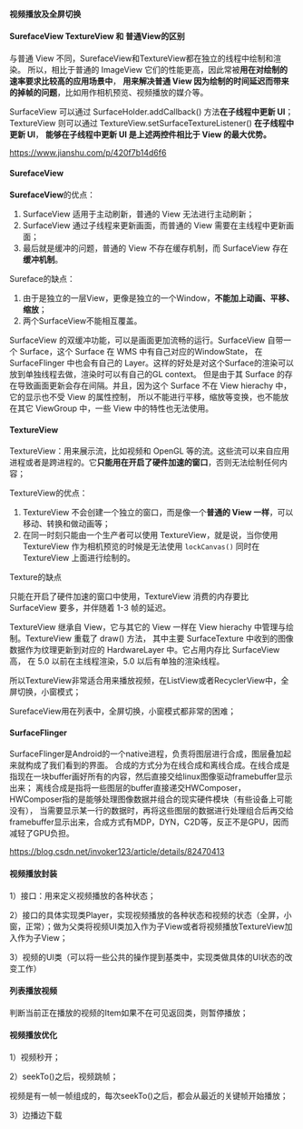 

#### 视频播放及全屏切换

#### SurefaceView  TextureView 和 普通View的区别

与普通 View 不同，SurefaceView和TextureView都在独立的线程中绘制和渲染。
所以，相比于普通的 ImageView 它们的性能更高，因此常被**用在对绘制的速率要求比较高的应用场景中**，
**用来解决普通 View 因为绘制的时间延迟而带来的掉帧的问题**，比如用作相机预览、视频播放的媒介等。



SurfaceView 可以通过 SurfaceHolder.addCallback() 方法**在子线程中更新 UI**；
TextureView 则可以通过 TextureView.setSurfaceTextureListener() **在子线程中更新 UI**，
**能够在子线程中更新 UI 是上述两控件相比于 View 的最大优势。**

<https://www.jianshu.com/p/420f7b14d6f6>



#### SurefaceView 

**SurefaceView**的优点：

1. SurfaceView 适用于主动刷新，普通的 View 无法进行主动刷新；
2. SurfaceView 通过子线程来更新画面，而普通的 View 需要在主线程中更新画面；
3. 最后就是缓冲的问题，普通的 View 不存在缓存机制，而 SurfaceView 存在**缓冲机制**。

Sureface的缺点：

1. 由于是独立的一层View，更像是独立的一个Window，**不能加上动画、平移、缩放**；
2. 两个SurfaceView不能相互覆盖。

SurfaceView 的双缓冲功能，可以是画面更加流畅的运行。SurfaceView 自带一个 Surface，这个 Surface 在 WMS 中有自己对应的WindowState，
在 SurfaceFlinger 中也会有自己的 Layer。这样的好处是对这个Surface的渲染可以放到单独线程去做，渲染时可以有自己的GL context。
但是由于其 Surface 的存在导致画面更新会存在间隔。并且，因为这个 Surface 不在 View hierachy 中，它的显示也不受 View 的属性控制，
所以不能进行平移，缩放等变换，也不能放在其它 ViewGroup 中，一些 View 中的特性也无法使用。

#### TextureView 

TextureView：用来展示流，比如视频和 OpenGL 等的流。这些流可以来自应用进程或者是跨进程的。它**只能用在开启了硬件加速的窗口**，否则无法绘制任何内容；

TextureView的优点：

1. TextureView 不会创建一个独立的窗口，而是像一个**普通的 View 一样**，可以移动、转换和做动画等；
2. 在同一时刻只能由一个生产者可以使用 TextureView，就是说，当你使用 TextureView 作为相机预览的时候是无法使用 `lockCanvas()` 同时在 TextureView 上面进行绘制的。

Texture的缺点

只能在开启了硬件加速的窗口中使用，TextureView 消费的内存要比 SurfaceView 要多，并伴随着 1-3 帧的延迟。

TextureView 继承自 View，它与其它的 View 一样在 View hierachy 中管理与绘制。TextureView 重载了 draw() 方法，
其中主要 SurfaceTexture 中收到的图像数据作为纹理更新到对应的 HardwareLayer 中。它占用内存比 SurfaceView 高，
在 5.0 以前在主线程渲染，5.0 以后有单独的渲染线程。

所以TextureView非常适合用来播放视频，在ListView或者RecyclerView中，全屏切换，小窗模式；

SurefaceView用在列表中，全屏切换，小窗模式都非常的困难；

#### SurfaceFlinger
SurfaceFlinger是Android的一个native进程，负责将图层进行合成，图层叠加起来就构成了我们看到的界面。
合成的方式分为在线合成和离线合成。在线合成是指现在一块buffer画好所有的内容，然后直接交给linux图像驱动framebuffer显示出来；
离线合成是指将一些图层的buffer直接递交HWComposer，HWComposer指的是能够处理图像数据并组合的现实硬件模块（有些设备上可能没有），
当需要显示某一行的数据时，再将这些图层的数据进行处理组合后再交给framebuffer显示出来，合成方式有MDP，DYN，C2D等，反正不是GPU，因而减轻了GPU负担。

https://blog.csdn.net/invoker123/article/details/82470413



#### 视频播放封装

1）接口：用来定义视频播放的各种状态；

2）接口的具体实现类Player，实现视频播放的各种状态和视频的状态（全屏，小窗，正常）；做为父类将视频UI类加入作为子View或者将视频播放TextureView加入作为子View；

3）视频的UI类（可以将一些公共的操作提到基类中，实现类做具体的UI状态的改变工作）



#### 列表播放视频

判断当前正在播放的视频的Item如果不在可见返回类，则暂停播放；

#### 视频播放优化

1）视频秒开；

2）seekTo()之后，视频跳帧；

视频是有一帧一帧组成的，每次seekTo()之后，都会从最近的关键帧开始播放；

3）边播边下载

